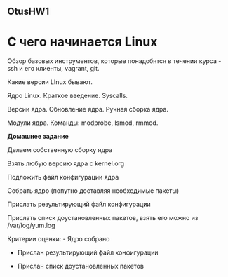 ## **OtusHW1**


# **С чего начинается Linux**

Обзор базовых инструментов, которые понадобятся в течении курса - ssh и его клиенты, vagrant, git.

Какие версии LInux бывают.

Ядро Linux. Краткое введение. Syscalls.

Версии ядра. Обновление ядра. Ручная сборка ядра.

Модули ядра. Команды: modprobe, lsmod, rmmod.

**Домашнее задание**

Делаем собственную сборку ядра

Взять любую версию ядра с kernel.org

Подложить файл конфигурации ядра

Собрать ядро (попутно доставляя необходимые пакеты)

Прислать результирующий файл конфигурации

Прислать списк доустановленных пакетов, взять его можно из /var/log/yum.log

Критерии оценки: - Ядро собрано

- Прислан результирующий файл конфигурации

- Прислан списк доустановленных пакетов 
